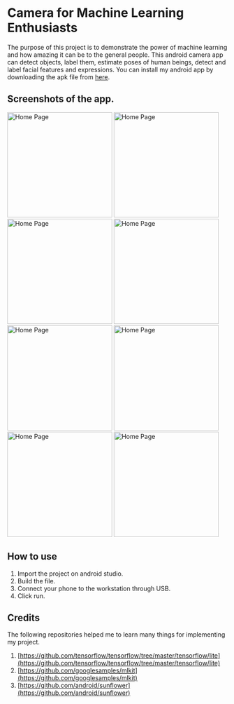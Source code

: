 # Camera for Machine Learning Enthusiasts
The purpose of this project is to demonstrate the power of machine learning and how amazing it can be to the general people. This android camera app can detect objects, label them, estimate poses of human beings, detect and label facial features and expressions. You can install my android app by downloading the apk file from [here](https://drive.google.com/file/d/1gUoWsoXhz2zZZLVYF4hC1DkTFAwwVgEb/view).

## Screenshots of the app.

<img src="https://drive.google.com/uc?export=view&id=1CS7lK9g2s4gnY0t-7EVMeeBxovssj-dg" alt="Home Page" width="240"/> <img src="https://drive.google.com/uc?export=view&id=1CS7lK9g2s4gnY0t-7EVMeeBxovssj-dg" alt="Home Page" width="240"/>
<img src="https://drive.google.com/uc?export=view&id=1CS7lK9g2s4gnY0t-7EVMeeBxovssj-dg" alt="Home Page" width="240"/> <img src="https://drive.google.com/uc?export=view&id=1CS7lK9g2s4gnY0t-7EVMeeBxovssj-dg" alt="Home Page" width="240"/>
<img src="https://drive.google.com/uc?export=view&id=1CS7lK9g2s4gnY0t-7EVMeeBxovssj-dg" alt="Home Page" width="240"/> <img src="https://drive.google.com/uc?export=view&id=1CS7lK9g2s4gnY0t-7EVMeeBxovssj-dg" alt="Home Page" width="240"/>
<img src="https://drive.google.com/uc?export=view&id=1CS7lK9g2s4gnY0t-7EVMeeBxovssj-dg" alt="Home Page" width="240"/> <img src="https://drive.google.com/uc?export=view&id=1CS7lK9g2s4gnY0t-7EVMeeBxovssj-dg" alt="Home Page" width="240"/>

## How to use

1. Import the project on android studio.<br/>
2. Build the file.<br/>
3. Connect your phone to the workstation through USB.<br/>
4. Click run.

## Credits

The following repositories helped me to learn many things for implementing my project.
1. [https://github.com/tensorflow/tensorflow/tree/master/tensorflow/lite](https://github.com/tensorflow/tensorflow/tree/master/tensorflow/lite)<br/>
2. [https://github.com/googlesamples/mlkit](https://github.com/googlesamples/mlkit)
3. [https://github.com/android/sunflower](https://github.com/android/sunflower)
